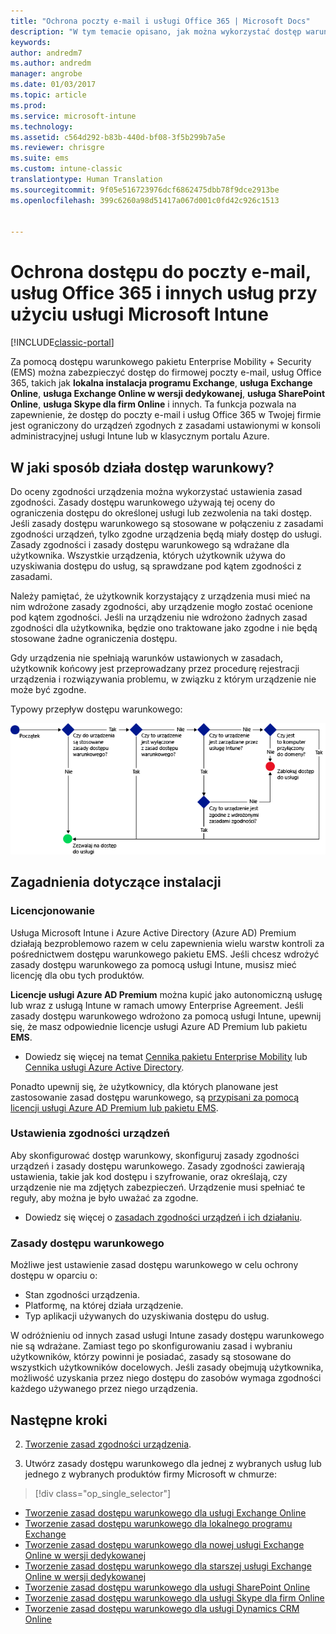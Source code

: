 ```yaml
---
title: "Ochrona poczty e-mail i usługi Office 365 | Microsoft Docs"
description: "W tym temacie opisano, jak można wykorzystać dostęp warunkowy do umożliwienia dostępu do firmowej poczty e-mail i danych firmowych w usłudze SharePoint Online i innych usługach tylko ze zgodnych urządzeń."
keywords: 
author: andredm7
ms.author: andredm
manager: angrobe
ms.date: 01/03/2017
ms.topic: article
ms.prod: 
ms.service: microsoft-intune
ms.technology: 
ms.assetid: c564d292-b83b-440d-bf08-3f5b299b7a5e
ms.reviewer: chrisgre
ms.suite: ems
ms.custom: intune-classic
translationtype: Human Translation
ms.sourcegitcommit: 9f05e516723976dcf6862475dbb78f9dce2913be
ms.openlocfilehash: 399c6260a98d51417a067d001c0fd42c926c1513


---
```


# <a name="protect-access-to-email-office-365-and-other-services-with-microsoft-intune"></a>Ochrona dostępu do poczty e-mail, usług Office 365 i innych usług przy użyciu usługi Microsoft Intune

[!INCLUDE[classic-portal](../includes/classic-portal.md)]

Za pomocą dostępu warunkowego pakietu Enterprise Mobility + Security (EMS) można zabezpieczyć dostęp do firmowej poczty e-mail, usług Office 365, takich jak **lokalna instalacja programu Exchange**, **usługa Exchange Online**, **usługa Exchange Online w wersji dedykowanej**, **usługa SharePoint Online**, **usługa Skype dla firm Online** i innych. Ta funkcja pozwala na zapewnienie, że dostęp do poczty e-mail i usług Office 365 w Twojej firmie jest ograniczony do urządzeń zgodnych z zasadami ustawionymi w konsoli administracyjnej usługi Intune lub w klasycznym portalu Azure.
## <a name="how-does-conditional-access-work"></a>W jaki sposób działa dostęp warunkowy?
Do oceny zgodności urządzenia można wykorzystać ustawienia zasad zgodności. Zasady dostępu warunkowego używają tej oceny do ograniczenia dostępu do określonej usługi lub zezwolenia na taki dostęp. Jeśli zasady dostępu warunkowego są stosowane w połączeniu z zasadami zgodności urządzeń, tylko zgodne urządzenia będą miały dostęp do usługi. Zasady zgodności i zasady dostępu warunkowego są wdrażane dla użytkownika. Wszystkie urządzenia, których użytkownik używa do uzyskiwania dostępu do usług, są sprawdzane pod kątem zgodności z zasadami.

Należy pamiętać, że użytkownik korzystający z urządzenia musi mieć na nim wdrożone zasady zgodności, aby urządzenie mogło zostać ocenione pod kątem zgodności.
Jeśli na urządzeniu nie wdrożono żadnych zasad zgodności dla użytkownika, będzie ono traktowane jako zgodne i nie będą stosowane żadne ograniczenia dostępu.

Gdy urządzenia nie spełniają warunków ustawionych w zasadach, użytkownik końcowy jest przeprowadzany przez procedurę rejestracji urządzenia i rozwiązywania problemu, w związku z którym urządzenie nie może być zgodne.

Typowy przepływ dostępu warunkowego:

![Diagram przedstawiający punkty decyzyjne używane do określenia, czy urządzenie ma mieć dostęp do usługi, czy ma być blokowane](../media/ConditionalAccess4.png)

## <a name="setup-considerations"></a>Zagadnienia dotyczące instalacji

### <a name="licensing"></a>Licencjonowanie

Usługa Microsoft Intune i Azure Active Directory (Azure AD) Premium działają bezproblemowo razem w celu zapewnienia wielu warstw kontroli za pośrednictwem dostępu warunkowego pakietu EMS. Jeśli chcesz wdrożyć zasady dostępu warunkowego za pomocą usługi Intune, musisz mieć licencję dla obu tych produktów.

**Licencje usługi Azure AD Premium** można kupić jako autonomiczną usługę lub wraz z usługą Intune w ramach umowy Enterprise Agreement. Jeśli zasady dostępu warunkowego wdrożono za pomocą usługi Intune, upewnij się, że masz odpowiednie licencje usługi Azure AD Premium lub pakietu **EMS**.

- Dowiedz się więcej na temat [Cennika pakietu Enterprise Mobility](https://www.microsoft.com/en-us/cloud-platform/enterprise-mobility-pricing) lub [Cennika usługi Azure Active Directory](https://azure.microsoft.com/en-us/pricing/details/active-directory/).

Ponadto upewnij się, że użytkownicy, dla których planowane jest zastosowanie zasad dostępu warunkowego, są [przypisani za pomocą licencji usługi Azure AD Premium lub pakietu EMS](/Intune/get-started/start-with-a-paid-subscription-to-microsoft-intune-step-4.md).

### <a name="device-compliance-settings"></a>Ustawienia zgodności urządzeń

Aby skonfigurować dostęp warunkowy, skonfiguruj zasady zgodności urządzeń i zasady dostępu warunkowego. Zasady zgodności zawierają ustawienia, takie jak kod dostępu i szyfrowanie, oraz określają, czy urządzenie nie ma zdjętych zabezpieczeń. Urządzenie musi spełniać te reguły, aby można je było uważać za zgodne.

- Dowiedz się więcej o [zasadach zgodności urządzeń i ich działaniu](introduction-to-device-compliance-policies-in-microsoft-intune.md).

### <a name="conditional-access-policy"></a>Zasady dostępu warunkowego

Możliwe jest ustawienie zasad dostępu warunkowego w celu ochrony dostępu w oparciu o:
- Stan zgodności urządzenia.
- Platformę, na której działa urządzenie.
- Typ aplikacji używanych do uzyskiwania dostępu do usług.

W odróżnieniu od innych zasad usługi Intune zasady dostępu warunkowego nie są wdrażane. Zamiast tego po skonfigurowaniu zasad i wybraniu użytkowników, którzy powinni je posiadać, zasady są stosowane do wszystkich użytkowników docelowych. Jeśli zasady obejmują użytkownika, możliwość uzyskania przez niego dostępu do zasobów wymaga zgodności każdego używanego przez niego urządzenia.


## <a name="next-steps"></a>Następne kroki


2. [Tworzenie zasad zgodności urządzenia](create-a-device-compliance-policy-in-microsoft-intune.md).

2.  Utwórz zasady dostępu warunkowego dla jednej z wybranych usług lub jednego z wybranych produktów firmy Microsoft w chmurze:
> [!div class="op_single_selector"]
  - [Tworzenie zasad dostępu warunkowego dla usługi Exchange Online](restrict-access-to-exchange-online-with-microsoft-intune.md)
  - [Tworzenie zasad dostępu warunkowego dla lokalnego programu Exchange](restrict-access-to-exchange-onpremises-with-microsoft-intune.md)
  - [Tworzenie zasad dostępu warunkowego dla nowej usługi Exchange Online w wersji dedykowanej](restrict-access-to-exchange-online-with-microsoft-intune.md)
  - [Tworzenie zasad dostępu warunkowego dla starszej usługi Exchange Online w wersji dedykowanej](restrict-access-to-exchange-onpremises-with-microsoft-intune.md)
  - [Tworzenie zasad dostępu warunkowego dla usługi SharePoint Online](restrict-access-to-sharepoint-online-with-microsoft-intune.md)
  - [Tworzenie zasad dostępu warunkowego dla usługi Skype dla firm Online](restrict-access-to-skype-for-business-online-with-microsoft-intune.md)
  - [Tworzenie zasad dostępu warunkowego dla usługi Dynamics CRM Online](restrict-access-to-dynamics-crm-online-with-microsoft-intune.md)



<!--HONumber=Jan17_HO4-->


